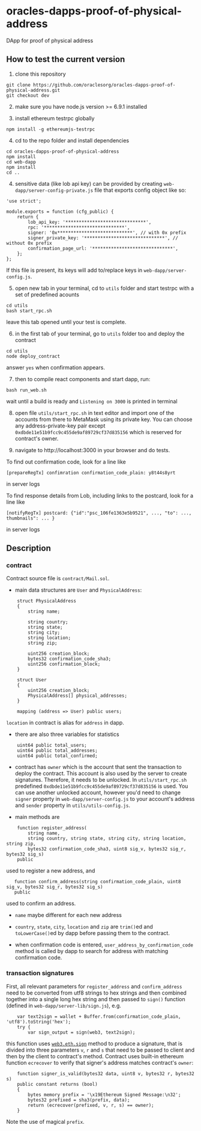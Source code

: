 # oracles-dapps-proof-of-physical-address
DApp for proof of physical address

## How to test the current version
1. clone this repository
```
git clone https://github.com/oraclesorg/oracles-dapps-proof-of-physical-address.git
git checkout dev
```

2. make sure you have node.js version >= 6.9.1 installed

3. install ethereum testrpc globally
```
npm install -g ethereumjs-testrpc
```

4. cd to the repo folder and install dependencies
```
cd oracles-dapps-proof-of-physical-address
npm install
cd web-dapp
npm install
cd ..
```

4. sensitive data (like lob api key) can be provided by creating `web-dapp/server-config-private.js` file that exports config object like so:
```
'use strict';

module.exports = function (cfg_public) {
    return {
        lob_api_key: '******************************',
        rpc: '******************************',
        signer: '0x****************************', // with 0x prefix
        signer_private_key: '******************************', // without 0x prefix
        confirmation_page_url: '******************************',
    };
};

```
If this file is present, its keys will add to/replace keys in `web-dapp/server-config.js`.

5. open new tab in your terminal, cd to `utils` folder and start testrpc with a set of predefined acounts
```
cd utils
bash start_rpc.sh
```
leave this tab opened until your test is complete.

6. in the first tab of your terminal, go to `utils` folder too and deploy the contract
```
cd utils
node deploy_contract
```
answer `yes` when confirmation appears.

7. then to compile react components and start dapp, run:
```
bash run_web.sh
```
wait until a build is ready and `Listening on 3000` is printed in terminal

8. open file `utils/start_rpc.sh` in text editor and import one of the accounts from there to MetaMask using its private key. You can choose any address-private-key pair except `0xdbde11e51b9fcc9c455de9af89729cf37d835156` which is reserved for contract's owner.

9. navigate to http://localhost:3000 in your browser and do tests.

To find out confirmation code, look for a line like
```
[prepareRegTx] confimration confirmation_code_plain: y8t44s8yrt
```
in server logs

To find response details from Lob, including links to the postcard, look for a line like
```
[notifyRegTx] postcard: {"id":"psc_106fe1363e5b9521", ..., "to": ..., thumbnails": ... }
```
in server logs

## Description
### contract
Contract source file is `contract/Mail.sol`.
* main data structures are `User` and `PhysicalAddress`:
```
    struct PhysicalAddress
    {
        string name;

        string country;
        string state;
        string city;
        string location;
        string zip;

        uint256 creation_block;
        bytes32 confirmation_code_sha3;
        uint256 confirmation_block;
    }

    struct User
    {
        uint256 creation_block;
        PhysicalAddress[] physical_addresses;
    }

    mapping (address => User) public users;
```

`location` in contract is alias for `address` in dapp.

* there are also three variables for statistics
```
    uint64 public total_users;
    uint64 public total_addresses;
    uint64 public total_confirmed;
```

* contract has `owner` which is the account that sent the transaction to deploy the contract. This account is also used by the server to create signatures. Therefore, it needs to be unlocked. In `utils/start_rpc.sh` predefined `0xdbde11e51b9fcc9c455de9af89729cf37d835156` is used. You can use another unlocked account, however you'd need to change `signer` property in `web-dapp/server-config.js` to your account's address and `sender` property in `utils/utils-config.js`.

* main methods are
```
    function register_address(
        string name,
        string country, string state, string city, string location, string zip,
        bytes32 confirmation_code_sha3, uint8 sig_v, bytes32 sig_r, bytes32 sig_s)
    public
 ```
 used to register a new address, and
 ```
    function confirm_address(string confirmation_code_plain, uint8 sig_v, bytes32 sig_r, bytes32 sig_s)
    public
```
used to confirm an address.

* `name` maybe different for each new address

* `country`, `state`, `city`, `location` and `zip` are `trim()`ed and `toLowerCase()`ed by dapp before passing them to the contract.

* when confirmation code is entered, `user_address_by_confirmation_code` method is called by dapp to search for address with matching confirmation code.

### transaction signatures
First, all relevant parameters for `register_address` and `confirm_address` need to be converted from utf8 strings to hex strings and then combined together into a single long hex string and then passed to `sign()` function (defined in `web-dapp/server-lib/sign.js`), e.g.

```
    var text2sign = wallet + Buffer.from(confirmation_code_plain, 'utf8').toString('hex');
    try {
        var sign_output = sign(web3, text2sign);
```
this function uses [`web3.eth.sign`](https://github.com/ethereum/wiki/wiki/JavaScript-API#web3ethsign) method to produce a signature, that is divided into three parameters `v`, `r` and `s` that need to be passed to client and then by the client to contract's method.
Contract uses built-in ethereum function `ecrecover` to verify that signer's address matches contract's `owner`:
```
    function signer_is_valid(bytes32 data, uint8 v, bytes32 r, bytes32 s)
    public constant returns (bool)
    {
        bytes memory prefix = '\x19Ethereum Signed Message:\n32';
        bytes32 prefixed = sha3(prefix, data);
        return (ecrecover(prefixed, v, r, s) == owner);
    }
```
Note the use of magical `prefix`.
